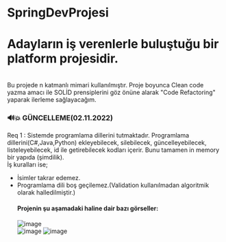 # SpringDevProjesi

# Adayların iş verenlerle buluştuğu bir platform projesidir.
<br> Bu projede n katmanlı mimari kullanılmıştır. Proje boyunca Clean code yazma amacı ile SOLİD prensiplerini göz önüne alarak "Code Refactoring" yaparak ilerleme sağlayacağım.

### :loud_sound::boom: GÜNCELLEME(02.11.2022)
Req 1 : Sistemde programlama dillerini tutmaktadır.
Programlama dillerini(C#,Java,Python) ekleyebilecek, silebilecek, güncelleyebilecek, listeleyebilecek, id ile getirebilecek kodları içerir. Bunu tamamen in memory bir yapıda (şimdilik).
<br>
İş kuralları ise;
 + İsimler takrar edemez.
 + Programlama dili boş geçilemez.(Validation kullanılmadan algoritmik olarak halledilmiştir.)
<br> <h4>Projenin şu aşamadaki haline dair bazı  görseller:</h4>
![image](https://user-images.githubusercontent.com/63293055/200067850-61511f7d-eb26-48ed-be4e-d2b462765f0c.png)<br>
![image](https://user-images.githubusercontent.com/63293055/200069453-72e19263-c5bb-49bd-a24b-bc83314f0c7b.png)
![image](https://user-images.githubusercontent.com/63293055/200069356-b212da74-4539-487c-850b-968461fadc66.png) <br><br>







